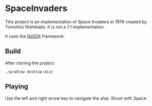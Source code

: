 # SpaceInvaders

This project is an implementation of Space Invaders in 1978 created by Tomohiro Nishikado. It is not a 1:1 implementation.

It uses the [libGDX](https://github.com/libgdx/libgdx) framework.

## Build

After cloning the project:

```
./gradlew desktop:dist
```


## Playing

Use the left and right arrow key to navigate the ship. Shoot with Space.
